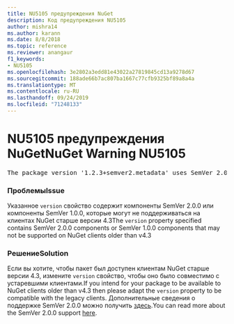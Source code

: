 ```yaml
---
title: NU5105 предупреждения NuGet
description: Код предупреждения NU5105
author: mishra14
ms.author: karann
ms.date: 8/8/2018
ms.topic: reference
ms.reviewer: anangaur
f1_keywords:
- NU5105
ms.openlocfilehash: 3e2802a3edd81e43022a27819845cd13a9278d67
ms.sourcegitcommit: 188ade66b7ac807ba1667c77cfb9325bf89a8a4a
ms.translationtype: MT
ms.contentlocale: ru-RU
ms.lasthandoff: 09/24/2019
ms.locfileid: "71248133"
---
```

# <a name="nuget-warning-nu5105"></a><span data-ttu-id="934f3-103">NU5105 предупреждения NuGet</span><span class="sxs-lookup"><span data-stu-id="934f3-103">NuGet Warning NU5105</span></span>
<pre>The package version '1.2.3+semver2.metadata' uses SemVer 2.0.0 or components of SemVer 1.0.0 that are not supported on legacy clients. Change the package version to a SemVer 1.0.0 string. If the version contains a release label it must start with a letter. This message can be ignored if the package is not intended for older clients.</pre>

### <a name="issue"></a><span data-ttu-id="934f3-104">Проблемы</span><span class="sxs-lookup"><span data-stu-id="934f3-104">Issue</span></span>

<span data-ttu-id="934f3-105">Указанное `version` свойство содержит компоненты SemVer 2.0.0 или компоненты SemVer 1.0.0, которые могут не поддерживаться на клиентах NuGet старше версии 4.3</span><span class="sxs-lookup"><span data-stu-id="934f3-105">The `version` property specified contains SemVer 2.0.0 components or SemVer 1.0.0 components that may not be supported on NuGet clients older than v4.3</span></span>


### <a name="solution"></a><span data-ttu-id="934f3-106">Решение</span><span class="sxs-lookup"><span data-stu-id="934f3-106">Solution</span></span>

<span data-ttu-id="934f3-107">Если вы хотите, чтобы пакет был доступен клиентам NuGet старше версии 4.3, измените `version` свойство, чтобы оно было совместимо с устаревшими клиентами.</span><span class="sxs-lookup"><span data-stu-id="934f3-107">If you intend for your package to be available to NuGet clients older than v4.3 then please adapt the `version` property to be compatible with the legacy clients.</span></span> <span data-ttu-id="934f3-108">Дополнительные сведения о поддержке SemVer 2.0.0 можно получить [здесь](https://github.com/NuGet/Home/wiki/SemVer-2.0.0-support).</span><span class="sxs-lookup"><span data-stu-id="934f3-108">You can read more about the SemVer 2.0.0 support [here](https://github.com/NuGet/Home/wiki/SemVer-2.0.0-support).</span></span>

